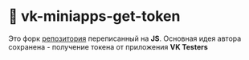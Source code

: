# 🔎 vk-miniapps-get-token

Это форк [репозитория](https://github.com/k-orolevsk-y/vk_token) переписанный на **JS**. Основная идея автора сохранена - получение токена от приложения **VK Testers**
